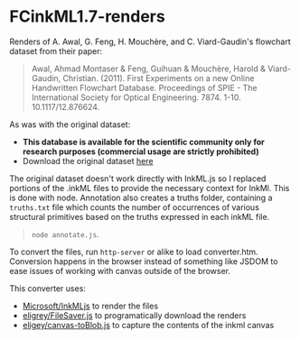 # FCinkML1.7-renders
Renders of A. Awal, G. Feng, H. Mouchère, and C. Viard-Gaudin's flowchart dataset from their paper:  

> Awal, Ahmad Montaser & Feng, Guihuan & Mouchère, Harold & Viard-Gaudin, Christian. (2011). First Experiments on a new Online Handwritten Flowchart Database. Proceedings of SPIE - The International Society for Optical Engineering. 7874. 1-10. 10.1117/12.876624. 

As was with the original dataset:
* **This database is available for the scientific community only for research purposes (commercial usage are strictly prohibited)**
* Download the original dataset [here](http://ivc.univ-nantes.fr/en/databases/Flowchart/)

The original dataset doesn't work directly with InkML.js so I replaced portions of the .inkML files to provide the necessary context for InkMl.
This is done with node. Annotation also creates a truths folder, containing a `truths.txt` file which counts the number of occurrences of various structural primitives based on the truths expressed in each inkML file. 
> `node annotate.js`.

To convert the files, run `http-server` or alike to load converter.htm. Conversion happens in the browser instead of something like JSDOM to ease
issues of working with canvas outside of the browser.

This converter uses:
* [Microsoft/InkMLjs](https://github.com/Microsoft/InkMLjs) to render the files
* [eligrey/FileSaver.js](https://github.com/eligrey/FileSaver.js) to programatically download the renders
* [eligey/canvas-toBlob.js](https://github.com/eligrey/canvas-toBlob.js) to capture the contents of the inkml canvas


